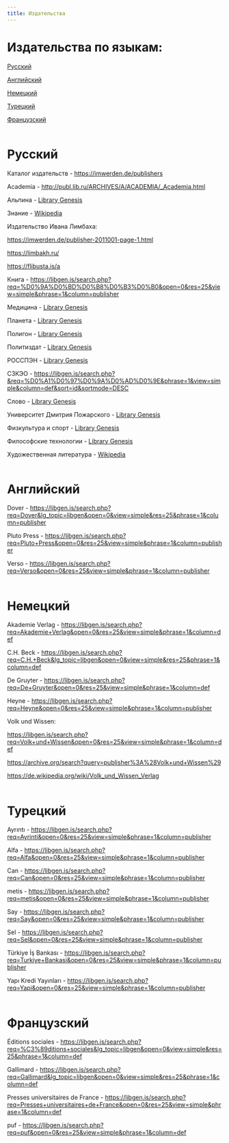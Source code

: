 ```yaml
---
title: Издательства
---
```


# Издательства по языкам:

[Русский](#russian)

[Английский](#english)

[Немецкий](#german)

[Турецкий](#turkish)

[Французский](#french)
<br><br>

<a id="russian"></a>
# Русский

Каталог издательств - <https://imwerden.de/publishers>

Academia - <http://publ.lib.ru/ARCHIVES/A/ACADEMIA/_Academia.html>

Альпина - [Library Genesis](https://libgen.is/search.php?&req=%D0%90%D0%BB%D1%8C%D0%BF%D0%B8%D0%BD%D0%B0&phrase=1&view=simple&column=publisher&sort=year&sortmode=DESC)

Знание - [Wikipedia](https://ru.wikipedia.org/wiki/%D0%97%D0%BD%D0%B0%D0%BD%D0%B8%D0%B5_(%D0%B8%D0%B7%D0%B4%D0%B0%D1%82%D0%B5%D0%BB%D1%8C%D1%81%D1%82%D0%B2%D0%BE,_%D0%9C%D0%BE%D1%81%D0%BA%D0%B2%D0%B0))

Издательство Ивана Лимбаха:

<https://imwerden.de/publisher-2011001-page-1.html>

<https://limbakh.ru/>

<https://flibusta.is/a>

Книга - <https://libgen.is/search.php?req=%D0%9A%D0%BD%D0%B8%D0%B3%D0%B0&open=0&res=25&view=simple&phrase=1&column=publisher>

Медицина - [Library Genesis](https://libgen.is/search.php?req=%D0%BC%D0%B5%D0%B4%D0%B8%D1%86%D0%B8%D0%BD%D0%B0&open=0&res=25&view=simple&phrase=1&column=publisher)

Планета - [Library Genesis](https://libgen.is/search.php?&req=%D0%9F%D0%BB%D0%B0%D0%BD%D0%B5%D1%82%D0%B0&phrase=1&view=simple&column=publisher&sort=year&sortmode=DESC&page=18)

Полигон - [Library Genesis](https://libgen.is/search.php?req=%D0%BF%D0%BE%D0%BB%D0%B8%D0%B3%D0%BE%D0%BD&lg_topic=libgen&open=0&view=simple&res=25&phrase=1&column=publisher)

Политиздат - [Library Genesis](https://libgen.is/search.php?req=%D0%BF%D0%BE%D0%BB%D0%B8%D1%82%D0%B8%D0%B7%D0%B4%D0%B0%D1%82&lg_topic=libgen&open=0&view=simple&res=25&phrase=1&column=def)

РОССПЭН - [Library Genesis](https://libgen.is/search.php?req=%D0%A0%D0%9E%D0%A1%D0%A1%D0%9F%D0%AD%D0%9D&lg_topic=libgen&open=0&view=simple&res=25&phrase=1&column=def)

СЗКЭО - <https://libgen.is/search.php?&req=%D0%A1%D0%97%D0%9A%D0%AD%D0%9E&phrase=1&view=simple&column=def&sort=id&sortmode=DESC>

Слово - [Library Genesis](https://libgen.is/search.php?&req=%D0%A1%D0%BB%D0%BE%D0%B2%D0%BE&phrase=1&view=simple&column=publisher&sort=year&sortmode=DESC)

Университет Дмитрия Пожарского - [Library Genesis](https://libgen.is/search.php?req=%D0%A3%D0%BD%D0%B8%D0%B2%D0%B5%D1%80%D1%81%D0%B8%D1%82%D0%B5%D1%82+%D0%94%D0%BC%D0%B8%D1%82%D1%80%D0%B8%D1%8F+%D0%9F%D0%BE%D0%B6%D0%B0%D1%80%D1%81%D0%BA%D0%BE%D0%B3%D0%BE&open=0&res=25&view=simple&phrase=1&column=def)

Физкультура и спорт - [Library Genesis](https://libgen.is/search.php?req=%D0%A4%D0%B8%D0%B7%D0%BA%D1%83%D0%BB%D1%8C%D1%82%D1%83%D1%80%D0%B0+%D0%B8+%D1%81%D0%BF%D0%BE%D1%80%D1%82&lg_topic=libgen&open=0&view=simple&res=25&phrase=1&column=publisher)

Философские технологии - [Library Genesis](https://libgen.is/search.php?&req=%D0%A4%D0%B8%D0%BB%D0%BE%D1%81%D0%BE%D1%84%D1%81%D0%BA%D0%B8%D0%B5+%D1%82%D0%B5%D1%85%D0%BD%D0%BE%D0%BB%D0%BE%D0%B3%D0%B8%D0%B8&phrase=1&view=simple&column=series&sort=year&sortmode=DESC)

Художественная литература - [Wikipedia](https://ru.wikipedia.org/wiki/%D0%A5%D1%83%D0%B4%D0%BE%D0%B6%D0%B5%D1%81%D1%82%D0%B2%D0%B5%D0%BD%D0%BD%D0%B0%D1%8F_%D0%BB%D0%B8%D1%82%D0%B5%D1%80%D0%B0%D1%82%D1%83%D1%80%D0%B0_(%D0%B8%D0%B7%D0%B4%D0%B0%D1%82%D0%B5%D0%BB%D1%8C%D1%81%D1%82%D0%B2%D0%BE))
<br><br>

<a id="english"></a>
# Английский

Dover - <https://libgen.is/search.php?req=Dover&lg_topic=libgen&open=0&view=simple&res=25&phrase=1&column=publisher>

Pluto Press - <https://libgen.is/search.php?req=Pluto+Press&open=0&res=25&view=simple&phrase=1&column=publisher>

Verso - <https://libgen.is/search.php?req=Verso&open=0&res=25&view=simple&phrase=1&column=publisher>
<br><br>

<a id="german"></a>
# Немецкий

Akademie Verlag - <https://libgen.is/search.php?req=Akademie+Verlag&open=0&res=25&view=simple&phrase=1&column=def>

C.H. Beck - <https://libgen.is/search.php?req=C.H.+Beck&lg_topic=libgen&open=0&view=simple&res=25&phrase=1&column=def>

De Gruyter - <https://libgen.is/search.php?req=De+Gruyter&open=0&res=25&view=simple&phrase=1&column=def>

Heyne - <https://libgen.is/search.php?req=Heyne&open=0&res=25&view=simple&phrase=1&column=publisher>

Volk und Wissen:

<https://libgen.is/search.php?req=Volk+und+Wissen&open=0&res=25&view=simple&phrase=1&column=def>

<https://archive.org/search?query=publisher%3A%28Volk+und+Wissen%29>

<https://de.wikipedia.org/wiki/Volk_und_Wissen_Verlag>
<br><br>

<a id="turkish"></a>
# Турецкий

Ayrıntı - <https://libgen.is/search.php?req=Ayrinti&open=0&res=25&view=simple&phrase=1&column=publisher>

Alfa - <https://libgen.is/search.php?req=Alfa&open=0&res=25&view=simple&phrase=1&column=publisher>

Can - <https://libgen.is/search.php?req=Can&open=0&res=25&view=simple&phrase=1&column=publisher>

metis - <https://libgen.is/search.php?req=metis&open=0&res=25&view=simple&phrase=1&column=publisher>

Say - <https://libgen.is/search.php?req=Say&open=0&res=25&view=simple&phrase=1&column=publisher>

Sel - <https://libgen.is/search.php?req=Sel&open=0&res=25&view=simple&phrase=1&column=publisher>

Türkiye İş Bankası - <https://libgen.is/search.php?req=Turkiye+Bankasi&open=0&res=25&view=simple&phrase=1&column=publisher>

Yapı Kredi Yayınları - <https://libgen.is/search.php?req=Yapi&open=0&res=25&view=simple&phrase=1&column=publisher>
<br><br>

<a id="french"></a>
# Французский

Éditions sociales - <https://libgen.is/search.php?req=%C3%89ditions+sociales&lg_topic=libgen&open=0&view=simple&res=25&phrase=1&column=def>

Gallimard - <https://libgen.is/search.php?req=Gallimard&lg_topic=libgen&open=0&view=simple&res=25&phrase=1&column=def>

Presses universitaires de France - <https://libgen.is/search.php?req=Presses+universitaires+de+France&open=0&res=25&view=simple&phrase=1&column=def>

puf - <https://libgen.is/search.php?req=puf&open=0&res=25&view=simple&phrase=1&column=def>